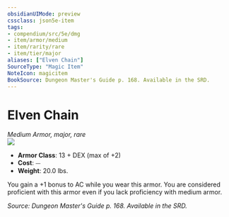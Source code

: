 ```yaml
---
obsidianUIMode: preview
cssclass: json5e-item
tags:
- compendium/src/5e/dmg
- item/armor/medium
- item/rarity/rare
- item/tier/major
aliases: ["Elven Chain"]
SourceType: "Magic Item"
NoteIcon: magicitem
BookSource: Dungeon Master's Guide p. 168. Available in the SRD.
---
```

# Elven Chain
*Medium Armor, major, rare*  
![](/2-Mechanics/CLI/items/img/elven-chain.webp#right)  

- **Armor Class**: 13 + DEX (max of +2)
- **Cost**: ⏤
- **Weight**: 20.0 lbs.

You gain a +1 bonus to AC while you wear this armor. You are considered proficient with this armor even if you lack proficiency with medium armor.

*Source: Dungeon Master's Guide p. 168. Available in the SRD.*